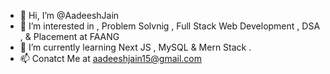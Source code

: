 - 👋 Hi, I’m @AadeeshJain
- 👀 I’m interested in , Problem Solvnig , Full Stack Web Development , DSA , & Placement at FAANG
- 🌱 I’m currently learning Next JS , MySQL & Mern Stack .
- 📫 Conatct Me at aadeeshjain15@gmail.com
  
<!---
AadeeshJainB2K/AadeeshJainB2K is a ✨ special ✨ repository because its `README.md` (this file) appears on your GitHub profile.
You can click the Preview link to take a look at your changes.
--->
